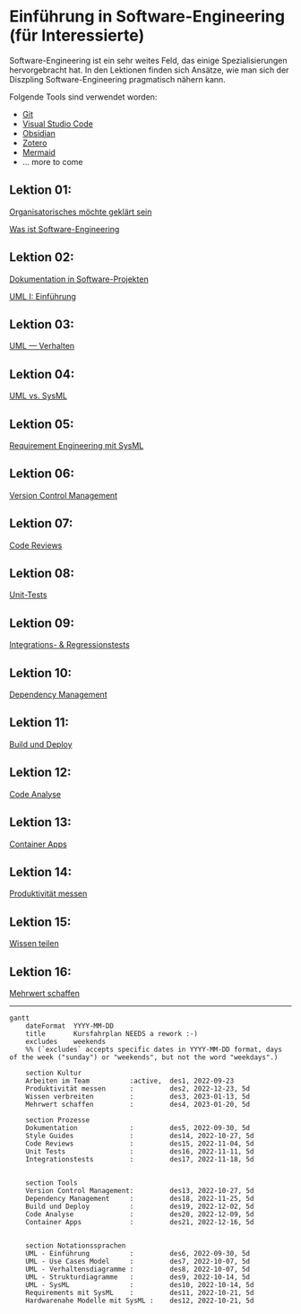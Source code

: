 # Einführung in Software-Engineering (für Interessierte)

Software-Engineering ist ein sehr weites Feld, das einige Spezialisierungen hervorgebracht hat.
In den Lektionen finden sich Ansätze, wie man sich der Diszpling Software-Engineering pragmatisch nähern kann.

Folgende Tools sind verwendet worden:

- [Git](https://git-scm.com/)
- [Visual Studio Code](https://code.visualstudio.com/)
- [Obsidian](https://obsidian.md/)
- [Zotero](https://www.zotero.org/)
-  [Mermaid](https://mermaid-js.github.io/mermaid/#/)
- … more to come

## Lektion 01:

[Organisatorisches möchte geklärt sein](Lectures/Lecture-01/Organisatorisches.md)

[Was ist Software-Engineering](Lectures/Lecture-01/Was%20ist%20Software%20Engineering.md)



## Lektion 02:

[Dokumentation in Software-Projekten](Lectures/Lecture-02/Dokumentation%20in%20Software-Projekten.md)

[UML I: Einführung](Lectures/Lecture-02/UML-I-Einf%C3%BChrung.md)


## Lektion 03:

[UML — Verhalten](Lectures/Lecture-03/UML%20-%20Use%20Cases%20-%20Verhaltensdiagramme.md)

## Lektion 04:

[UML vs. SysML](Lectures/Lecture-04/UML%20-%20SysML.md)

## Lektion 05:

[Requirement Engineering mit SysML](Lectures/Lecture-05/Requirement%20Engineering%20mit%20SysML.md)

## Lektion 06:

[Version Control Management](Lectures/Lecture-06/Version%20Control%20Managment.md)

## Lektion 07:

[Code Reviews](Lectures/Lecture-07/Code%20Reviews.md)

## Lektion 08:

[Unit-Tests](Lectures/Lecture-08/Unit%20Test%20Me.md)

## Lektion 09: 

[Integrations- & Regressionstests](Lectures/Lecture-09/Integration%20und%20Regressionstest.md)

## Lektion 10: 

[Dependency Management](Lectures/Lecture-10/Dependency%20Management.md)

## Lektion 11:

[Build und Deploy](Lectures/Lecture-11/Build%20und%20Deploy%20Pipelines.md)

## Lektion 12:

[Code Analyse](Lectures/Lecture-12/Statische%20und%20dynamische%20Code%20Analyse.md)


## Lektion 13:
[Container Apps](Lectures/Lecture-13/Container%20Apps.md)

## Lektion 14: 

[Produktivität messen](Lectures/Lecture-14/Produktivit%C3%A4tsmetriken.md)

## Lektion 15:

[Wissen teilen](Lectures/Lecture-15/Wissen%20teilen%20und%20verbreiten.md)

## Lektion 16: 

[Mehrwert schaffen](Lectures/Lecture-16/Mehrwerte%20f%C3%BCr%20sich%20und%20andere%20schaffen.md)


---
```mermaid
gantt
    dateFormat  YYYY-MM-DD
    title       Kursfahrplan NEEDS a rework :-)
    excludes    weekends
    %% (`excludes` accepts specific dates in YYYY-MM-DD format, days of the week ("sunday") or "weekends", but not the word "weekdays".)

    section Kultur
    Arbeiten im Team          :active,  des1, 2022-09-23
    Produktivität messen      :         des2, 2022-12-23, 5d
    Wissen verbreiten         :         des3, 2023-01-13, 5d
    Mehrwert schaffen         :         des4, 2023-01-20, 5d

    section Prozesse
    Dokumentation             :         des5, 2022-09-30, 5d
    Style Guides              :         des14, 2022-10-27, 5d   
    Code Reviews              :         des15, 2022-11-04, 5d 
    Unit Tests                :         des16, 2022-11-11, 5d
    Integrationstests         :         des17, 2022-11-18, 5d


    section Tools
    Version Control Management:         des13, 2022-10-27, 5d 
    Dependency Management     :         des18, 2022-11-25, 5d
    Build und Deploy          :         des19, 2022-12-02, 5d
    Code Analyse              :         des20, 2022-12-09, 5d   
    Container Apps            :         des21, 2022-12-16, 5d  
           

    section Notationssprachen
    UML - Einführung          :         des6, 2022-09-30, 5d
    UML - Use Cases Model     :         des7, 2022-10-07, 5d
    UML - Verhaltensdiagramme :         des8, 2022-10-07, 5d    
    UML - Strukturdiagramme   :         des9, 2022-10-14, 5d
    UML - SysML               :         des10, 2022-10-14, 5d
    Requirements mit SysML    :         des11, 2022-10-21, 5d
    Hardwarenahe Modelle mit SysML :    des12, 2022-10-21, 5d   
```




